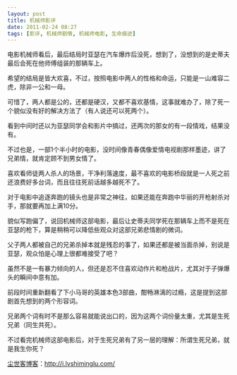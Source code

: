 ```yaml
---
layout: post
title: 机械师影评
date: 2011-02-24 08:27
tags: [影评, 机械师剧情, 机械师电影, 生命痕迹]
---
```

电影机械师看后，最后结局时亚瑟在汽车爆炸后没死，想到了，没想到的是史蒂夫最后会死在他师傅组装的那辆车上。

希望的结局是皆大欢喜，不过，按照电影中两人的性格和命运，只能是一山难容二虎，除非一公和一母。

可惜了，两人都是公的，还都是硬汉，又都不喜欢基情，这事就难办了，除了死一个貌似没有好的解决方法了（有人说还可以死两个）。

看到中间时还以为亚瑟同学会和影片中搞过，还两次的那女的有一段情戏，结果没有。

不过也是，一部1个半小时的电影，没时间像青春偶像爱情电视剧那样墨迹，讲了兄弟情，就肯定顾不到男女情了。

喜欢看师徒两人杀人的场景，干净利落速度，最不喜欢的电影桥段就是一人死之前还浪费好多台词，而且往往死前话越多越死不了。

对于电影中追逐奔跑的镜头也是非常之神往，如果还能在奔跑中华丽的开枪射杀对手，那就要再加上满10分。

貌似写跑偏了，说回机械师这部电影，最后让史蒂夫同学死在那辆车上而不是死在亚瑟的枪下，算是稍稍可以降低些观众对这部兄弟悲情剧的微词。

父子两人都被自己的兄弟杀掉本就是残忍的事了，如果还都是被当面杀掉，别说是亚瑟，观众怕是心理上很都难接受了吧？

虽然不是一有暴力倾向的人，但还是忍不住喜欢动作片和枪战片，尤其对于子弹爆头的瞬间中意有加。

前段时间重新翻看了下小马哥的英雄本色3部曲，酣畅淋漓的过瘾，这是提到这部剧首先想到的两个形容词。

兄弟两个词有时不是那么容易就能说出口的，因为这两个词份量太重，尤其是生死兄弟（同生共死）。

不过看完机械师这部电影后，对于生死兄弟有了另一层的理解：所谓生死兄弟，就是我生你死？

<a href="http://i.lvshiminglu.com/">尘世客博客</a>：<a href="http://i.lvshiminglu.com/">http://i.lvshiminglu.com/</a>

